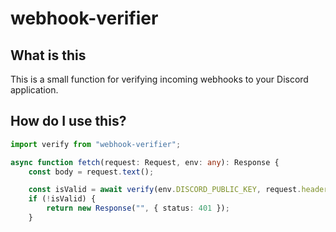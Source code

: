 # webhook-verifier

## What is this

This is a small function for verifying incoming webhooks to your Discord application.

## How do I use this?

```typescript
import verify from "webhook-verifier";

async function fetch(request: Request, env: any): Response {
    const body = request.text();

    const isValid = await verify(env.DISCORD_PUBLIC_KEY, request.headers, body);
    if (!isValid) {
        return new Response("", { status: 401 });
    }
```
